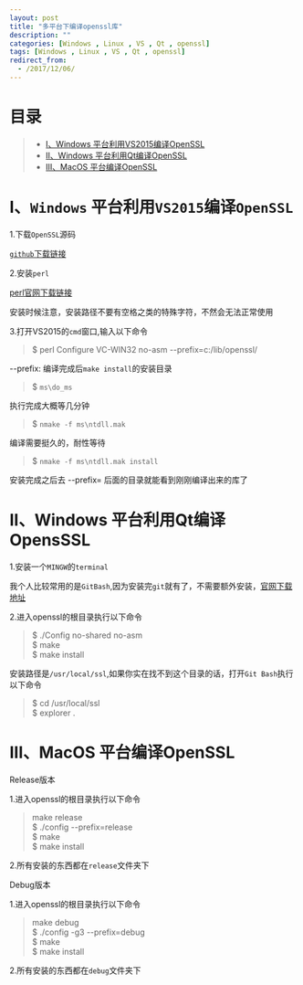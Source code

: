 ```yaml
---
layout: post
title: "多平台下编译openssl库"
description: ""
categories: [Windows , Linux , VS , Qt , openssl]
tags: [Windows , Linux , VS , Qt , openssl]
redirect_from:
  - /2017/12/06/
---
```


# 目录  

> * [I、Windows 平台利用VS2015编译OpenSSL](#one)  
> * [II、Windows 平台利用Qt编译OpenSSL](#two)  
> * [III、MacOS 平台编译OpenSSL](#three)  


<a name="one"></a>

# I、`Windows` 平台利用`VS2015`编译`OpenSSL`  

1.下载`OpenSSL`源码  

[`github`下载链接](https://github.com/openssl/openssl/releases)  

2.安装`perl`  

[perl官网下载链接](http://www.perl.org/get.html)  

安装时候注意，安装路径不要有空格之类的特殊字符，不然会无法正常使用  

3.打开VS2015的`cmd`窗口,输入以下命令  

> $ perl Configure VC-WIN32 no-asm --prefix=c:/lib/openssl/  

--prefix: 编译完成后`make install`的安装目录  

> $ `ms\do_ms`  

执行完成大概等几分钟  

> $ `nmake -f ms\ntdll.mak`  

编译需要挺久的，耐性等待  

> $ `nmake -f ms\ntdll.mak install`  

安装完成之后去 --prefix= 后面的目录就能看到刚刚编译出来的库了  


<a name="two"></a>

# II、Windows 平台利用Qt编译OpensSSL

1.安装一个`MINGW`的`terminal`  

我个人比较常用的是`GitBash`,因为安装完`git`就有了，不需要额外安装，[官网下载地址]()  

2.进入openssl的根目录执行以下命令  

> $ ./Config no-shared no-asm  
> $ make  
> $ make install  

安装路径是`/usr/local/ssl`,如果你实在找不到这个目录的话，打开`Git Bash`执行以下命令  

> $ cd /usr/local/ssl  
> $ explorer .  


<a name="three"></a>

# III、MacOS 平台编译OpenSSL  

Release版本

1.进入openssl的根目录执行以下命令  

> make release  
> $ ./config --prefix=release  
> $ make  
> $ make install  

2.所有安装的东西都在`release`文件夹下  

Debug版本  

1.进入openssl的根目录执行以下命令  

> make debug  
> $ ./config -g3 --prefix=debug  
> $ make  
> $ make install  

2.所有安装的东西都在`debug`文件夹下  
